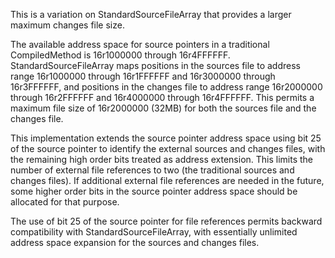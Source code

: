 This is a variation on StandardSourceFileArray that provides a larger maximum changes file size.The available address space for source pointers in a traditional CompiledMethod is 16r1000000 through 16r4FFFFFF. StandardSourceFileArray maps positions in the sources file to address range 16r1000000 through 16r1FFFFFF and 16r3000000 through 16r3FFFFFF, and positions in the changes file to address range 16r2000000 through 16r2FFFFFF and 16r4000000 through 16r4FFFFFF. This permits a maximum file size of 16r2000000 (32MB) for both the sources file and the changes file. This implementation extends the source pointer address space using bit 25 of the source pointer to identify the external sources and changes files, with the remaining high order bits treated as address extension. This limits the number of external file references to two (the traditional sources and changes files). If additional external file references are needed in the future, some higher order bits in the source pointer address space should be allocated for that purpose.The use of bit 25 of the source pointer for file references permits backward compatibility with StandardSourceFileArray, with essentially unlimited address space expansion for the sources and changes files.